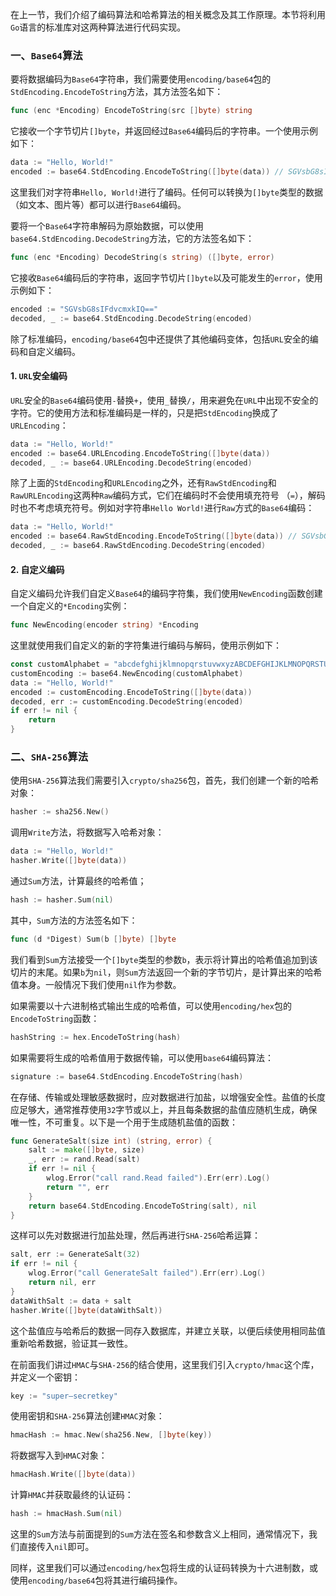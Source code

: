 在上一节，我们介绍了编码算法和哈希算法的相关概念及其工作原理。本节将利用`Go`语言的标准库对这两种算法进行代码实现。

### 一、`Base64`算法

要将数据编码为`Base64`字符串，我们需要使用`encoding/base64`包的`StdEncoding.EncodeToString`方法，其方法签名如下：

```go
func (enc *Encoding) EncodeToString(src []byte) string
```

它接收一个字节切片`[]byte`，并返回经过`Base64`编码后的字符串。一个使用示例如下：

```go
data := "Hello, World!"
encoded := base64.StdEncoding.EncodeToString([]byte(data)) // SGVsbG8sIFdvcmxkIQ==
```

这里我们对字符串`Hello, World!`进行了编码。任何可以转换为`[]byte`类型的数据（如文本、图片等）都可以进行`Base64`编码。

要将一个`Base64`字符串解码为原始数据，可以使用`base64.StdEncoding.DecodeString`方法，它的方法签名如下：

```go
func (enc *Encoding) DecodeString(s string) ([]byte, error)
```

它接收`Base64`编码后的字符串，返回字节切片`[]byte`以及可能发生的`error`，使用示例如下：

```go
encoded := "SGVsbG8sIFdvcmxkIQ=="
decoded, _ := base64.StdEncoding.DecodeString(encoded)
```

除了标准编码，`encoding/base64`包中还提供了其他编码变体，包括`URL`安全的编码和自定义编码。

#### 1. `URL`安全编码

`URL`安全的`Base64`编码使用`-`替换`+`，使用`_`替换`/`，用来避免在`URL`中出现不安全的字符。它的使用方法和标准编码是一样的，只是把`StdEncoding`换成了`URLEncoding`：

```go
data := "Hello, World!"
encoded := base64.URLEncoding.EncodeToString([]byte(data))
decoded, _ := base64.URLEncoding.DecodeString(encoded)
```

除了上面的`StdEncoding`和`URLEncoding`之外，还有`RawStdEncoding`和`RawURLEncoding`这两种`Raw`编码方式，它们在编码时不会使用填充符号 （`=`），解码时也不考虑填充符号。例如对字符串`Hello World!`进行`Raw`方式的`Base64`编码：

```go
data := "Hello, World!"
encoded := base64.RawStdEncoding.EncodeToString([]byte(data)) // SGVsbG8sIFdvcmxkIQ
decoded, _ := base64.RawStdEncoding.DecodeString(encoded)
```

#### 2. 自定义编码

自定义编码允许我们自定义`Base64`的编码字符集，我们使用`NewEncoding`函数创建一个自定义的`*Encoding`实例：

```go
func NewEncoding(encoder string) *Encoding
```

这里就使用我们自定义的新的字符集进行编码与解码，使用示例如下：

```go
const customAlphabet = "abcdefghijklmnopqrstuvwxyzABCDEFGHIJKLMNOPQRSTUVWXYZ0123456789+/"
customEncoding := base64.NewEncoding(customAlphabet)
data := "Hello, World!"
encoded := customEncoding.EncodeToString([]byte(data))
decoded, err := customEncoding.DecodeString(encoded)
if err != nil {
    return
}
```

### 二、`SHA-256`算法

使用`SHA-256`算法我们需要引入`crypto/sha256`包，首先，我们创建一个新的哈希对象：

```go
hasher := sha256.New()
```

调用`Write`方法，将数据写入哈希对象：

```go
data := "Hello, World!"
hasher.Write([]byte(data))
```

通过`Sum`方法，计算最终的哈希值；

```go
hash := hasher.Sum(nil)
```

其中，`Sum`方法的方法签名如下：

```go
func (d *Digest) Sum(b []byte) []byte
```

我们看到`Sum`方法接受一个`[]byte`类型的参数`b`，表示将计算出的哈希值追加到该切片的末尾。如果`b`为`nil`，则`Sum`方法返回一个新的字节切片，是计算出来的哈希值本身。一般情况下我们使用`nil`作为参数。

如果需要以十六进制格式输出生成的哈希值，可以使用`encoding/hex`包的`EncodeToString`函数：

```go
hashString := hex.EncodeToString(hash)
```

如果需要将生成的哈希值用于数据传输，可以使用`base64`编码算法：

```go
signature := base64.StdEncoding.EncodeToString(hash)
```

在存储、传输或处理敏感数据时，应对数据进行加盐，以增强安全性。盐值的长度应足够大，通常推荐使用`32`字节或以上，并且每条数据的盐值应随机生成，确保唯一性，不可重复。以下是一个用于生成随机盐值的函数：

```go
func GenerateSalt(size int) (string, error) {
	salt := make([]byte, size)
	_, err := rand.Read(salt)
	if err != nil {
		wlog.Error("call rand.Read failed").Err(err).Log()
		return "", err
	}
	return base64.StdEncoding.EncodeToString(salt), nil
}
```

这样可以先对数据进行加盐处理，然后再进行`SHA-256`哈希运算：

```go
salt, err := GenerateSalt(32)
if err != nil {
	wlog.Error("call GenerateSalt failed").Err(err).Log()
	return nil, err
}
dataWithSalt := data + salt
hasher.Write([]byte(dataWithSalt))
```

这个盐值应与哈希后的数据一同存入数据库，并建立关联，以便后续使用相同盐值重新哈希数据，验证其一致性。

在前面我们讲过`HMAC`与`SHA-256`的结合使用，这里我们引入`crypto/hmac`这个库，并定义一个密钥：

```go
key := "super—secretkey"
```

使用密钥和`SHA-256`算法创建`HMAC`对象：

```go
hmacHash := hmac.New(sha256.New, []byte(key))
```

将数据写入到`HMAC`对象：

```go
hmacHash.Write([]byte(data))
```

计算`HMAC`并获取最终的认证码：

```go
hash := hmacHash.Sum(nil)
```

这里的`Sum`方法与前面提到的`Sum`方法在签名和参数含义上相同，通常情况下，我们直接传入`nil`即可。

同样，这里我们可以通过`encoding/hex`包将生成的认证码转换为十六进制数，或使用`encoding/base64`包将其进行编码操作。
